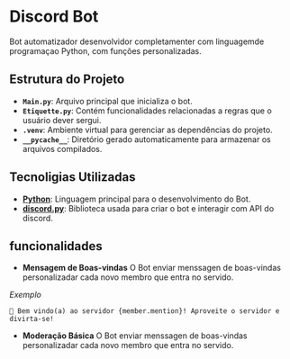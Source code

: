 
# Discord Bot

Bot automatizador desenvolvidor completamenter com linguagemde programaçao Python, com funções personalizadas.

## Estrutura do Projeto

- **`Main.py`**: Arquivo principal que inicializa o bot.
- **`Etiquette.py`**: Contém funcionalidades relacionadas a regras que o usuário dever sergui.
- **`.venv`**: Ambiente virtual para gerenciar as dependências do projeto.
- **`__pycache__`**: Diretório gerado automaticamente para armazenar os arquivos compilados.

## Tecnoligias Utilizadas 

- **[Python](https://www.python.org/)**: Linguagem principal para o desenvolvimento do Bot.
- **[discord.py](https://discordpy.readthedocs.io/)**: Biblioteca usada para criar o bot e interagir com API do discord.

## funcionalidades


- **Mensagem de Boas-vindas**
  O Bot enviar menssagen de boas-vindas personalizadar cada novo membro que entra no servido.

 *Exemplo* 
 
    🎉 Bem vindo(a) ao servidor {member.mention}! Aproveite o servidor e divirta-se!


- **Moderação Básica**
  O Bot enviar menssagen de boas-vindas personalizadar cada novo membro que entra no servido.
